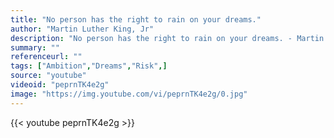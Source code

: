 ```yaml
---
title: "No person has the right to rain on your dreams."
author: "Martin Luther King, Jr"
description: "No person has the right to rain on your dreams. - Martin Luther King, Jr quotes from GetInspired365.com"
summary: ""
referenceurl: ""
tags: ["Ambition","Dreams","Risk",]
source: "youtube"
videoid: "peprnTK4e2g"
image: "https://img.youtube.com/vi/peprnTK4e2g/0.jpg"
---
```


{{< youtube peprnTK4e2g >}}
